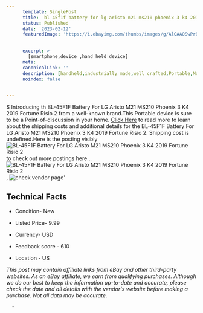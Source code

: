 ```yaml
---
      template: SinglePost
      title:  bl 45f1f battery for lg aristo m21 ms210 phoenix 3 k4 2019 fortune risio 2
      status: Published
      date: '2023-02-12'
      featuredImage: 'https://i.ebayimg.com/thumbs/images/g/AlQAAOSwPrBiizS5/s-l225.jpg'
       

      excerpt: >-
        [smartphone,device ,hand held device]
      meta:
      canonicalLink: ''
      description: [handheld,industrially made,well crafted,Portable,Mobile,Compact,Convenient,Lightweight,Maneuverable,Man-portable,Miniature,Carriable,Hand-held,Light,Holdable,Transportable,Mobile device,Pocket-sized,On-the-go,Wireless,Cordless,Compact size,Convenient size, smartphone,device ,hand held device]
      noindex: false
      

---
```

$
      Introducing th  BL-45F1F Battery For LG Aristo M21 MS210 Phoenix 3 K4 2019 Fortune Risio 2 from a well-known brand.This Portable device  is sure to be a Point-of-discussion in your home. [Click Here](https://www.ebay.com/itm/175291936916?hash=item28d036b094%3Ag%3AAlQAAOSwPrBiizS5&mkevt=1&mkcid=1&mkrid=711-53200-19255-0&campid=%253CePNCampaignId%253E&customid=%253CreferenceId%253E&toolid=10049) to read more to learn about the shipping costs and additional details for the  BL-45F1F Battery For LG Aristo M21 MS210 Phoenix 3 K4 2019 Fortune Risio 2. Shipping cost is undefined.Here is the posting visibly ![ BL-45F1F Battery For LG Aristo M21 MS210 Phoenix 3 K4 2019 Fortune Risio 2](https://i.ebayimg.com/thumbs/images/g/AlQAAOSwPrBiizS5/s-l225.jpg) to check out more postings here... ![ BL-45F1F Battery For LG Aristo M21 MS210 Phoenix 3 K4 2019 Fortune Risio 2](https://i.ebayimg.com/images/g/AlQAAOSwPrBiizS5/s-l1200.jpg), ![check vendor page](https://origin-galleryplus.ebayimg.com/ws/web/175291936916_2_0_1/225x225.jpg,https://origin-galleryplus.ebayimg.com/ws/web/175291936916_3_0_1/225x225.jpg,https://origin-galleryplus.ebayimg.com/ws/web/175291936916_4_0_1/225x225.jpg,https://origin-galleryplus.ebayimg.com/ws/web/175291936916_5_0_1/225x225.jpg)'

      

 ## Technical Facts 



     
      

 - Condition- New 


      

 - Listed Price- 9.99 


      

 - Currency- USD 


      

 - Feedback score - 610 


      

 - Location - US 


      
      

 *_This post may contain affiliate links from eBay and other third-party websites. As an eBay affiliate, we earn from qualifying purchases. Although we do our best to keep the information up-to-date and accurate, please check the date and all details with the vendor's website before making a purchase. Not all data may be accurate._*




      -
